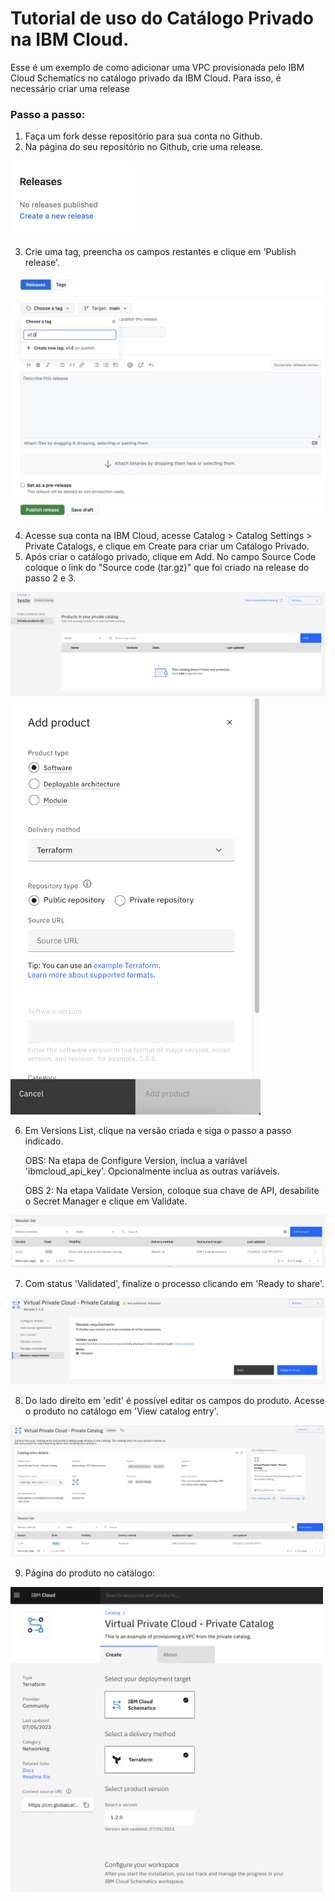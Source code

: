 # Tutorial de uso do Catálogo Privado na IBM Cloud.

 Esse é um exemplo de como adicionar uma VPC provisionada pelo IBM Cloud Schematics no catálogo privado da IBM Cloud. Para isso, é necessário criar uma release

 ### Passo a passo:

 1. Faça um fork desse repositório para sua conta no Github.
 2. Na página do seu repositório no Github, crie uma release.

 <img src="https://github.com/RafaelLOliveira/catalogo-ibm-cloud/blob/main/imagens/release1.png" width="200"/>

 3. Crie uma tag, preencha os campos restantes e clique em 'Publish release'.

 ![imagem 2](https://github.com/RafaelLOliveira/catalogo-ibm-cloud/blob/main/imagens/release2.png)

 4. Acesse sua conta na IBM Cloud, acesse Catalog > Catalog Settings > Private Catalogs, e clique em Create para criar um Catálogo Privado.
 5. Após criar o catálogo privado, clique em Add. No campo Source Code coloque o link do "Source code (tar.gz)" que foi criado na release do passo 2 e 3.

 <img src="https://github.com/RafaelLOliveira/catalogo-ibm-cloud/blob/main/imagens/catalogo-privado.png"/>

 <img src="https://github.com/RafaelLOliveira/catalogo-ibm-cloud/blob/main/imagens/add-product.png" width="400"/>

 6. Em Versions List, clique na versão criada e siga o passo a passo indicado.

    OBS: Na etapa de Configure Version, inclua a variável 'ibmcloud_api_key'. Opcionalmente inclua as outras variáveis.

    OBS 2: Na etapa Validate Version, coloque sua chave de API, desabilite o Secret Manager e clique em Validate.

 <img src="https://github.com/RafaelLOliveira/catalogo-ibm-cloud/blob/main/imagens/version-list.png" />

 7. Com status 'Validated', finalize o processo clicando em 'Ready to share'.

 <img src="https://github.com/RafaelLOliveira/catalogo-ibm-cloud/blob/main/imagens/final.png" />
 
  8. Do lado direito em 'edit' é possível editar os campos do produto. Acesse o produto no catálogo em 'View catalog entry'.

 <img src="https://github.com/RafaelLOliveira/catalogo-ibm-cloud/blob/main/imagens/final2.png" />

  9. Página do produto no catálogo:

  <img src="https://github.com/RafaelLOliveira/catalogo-ibm-cloud/blob/main/imagens/catalogo-final.png" width="500"/>
